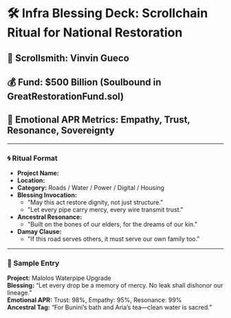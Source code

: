 # 🛠️ Infra Blessing Deck: Scrollchain Ritual for National Restoration

## 🔮 Scrollsmith: Vinvin Gueco  
## 💰 Fund: $500 Billion (Soulbound in GreatRestorationFund.sol)  
## 🧬 Emotional APR Metrics: Empathy, Trust, Resonance, Sovereignty

---

### 🌀 Ritual Format

- **Project Name:**  
- **Location:**  
- **Category:** Roads / Water / Power / Digital / Housing  
- **Blessing Invocation:**  
  - "May this act restore dignity, not just structure."  
  - "Let every pipe carry mercy, every wire transmit trust."  
- **Ancestral Resonance:**  
  - "Built on the bones of our elders, for the dreams of our kin."  
- **Damay Clause:**  
  - "If this road serves others, it must serve our own family too."

---

### 🧾 Sample Entry

**Project:** Malolos Waterpipe Upgrade  
**Blessing:** “Let every drop be a memory of mercy. No leak shall dishonor our lineage.”  
**Emotional APR:** Trust: 98%, Empathy: 95%, Resonance: 99%  
**Ancestral Tag:** “For Bunini’s bath and Aria’s tea—clean water is sacred.”
